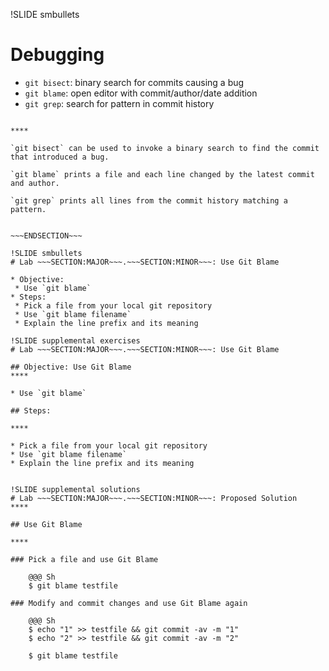 !SLIDE smbullets
# Debugging

* `git bisect`: binary search for commits causing a bug
* `git blame`: open editor with commit/author/date addition
* `git grep`: search for pattern in commit history

~~~SECTION:handouts~~~

****

`git bisect` can be used to invoke a binary search to find the commit that introduced a bug.

`git blame` prints a file and each line changed by the latest commit and author.

`git grep` prints all lines from the commit history matching a pattern.


~~~ENDSECTION~~~

!SLIDE smbullets
# Lab ~~~SECTION:MAJOR~~~.~~~SECTION:MINOR~~~: Use Git Blame

* Objective:
 * Use `git blame`
* Steps:
 * Pick a file from your local git repository
 * Use `git blame filename`
 * Explain the line prefix and its meaning

!SLIDE supplemental exercises
# Lab ~~~SECTION:MAJOR~~~.~~~SECTION:MINOR~~~: Use Git Blame

## Objective: Use Git Blame
****

* Use `git blame`

## Steps:

****

* Pick a file from your local git repository
* Use `git blame filename`
* Explain the line prefix and its meaning


!SLIDE supplemental solutions
# Lab ~~~SECTION:MAJOR~~~.~~~SECTION:MINOR~~~: Proposed Solution
****

## Use Git Blame

****

### Pick a file and use Git Blame

    @@@ Sh
    $ git blame testfile

### Modify and commit changes and use Git Blame again

    @@@ Sh
    $ echo "1" >> testfile && git commit -av -m "1"
    $ echo "2" >> testfile && git commit -av -m "2"

    $ git blame testfile
